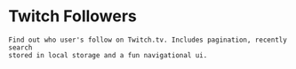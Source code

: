 # Twitch Followers

    Find out who user's follow on Twitch.tv. Includes pagination, recently search
    stored in local storage and a fun navigational ui.
